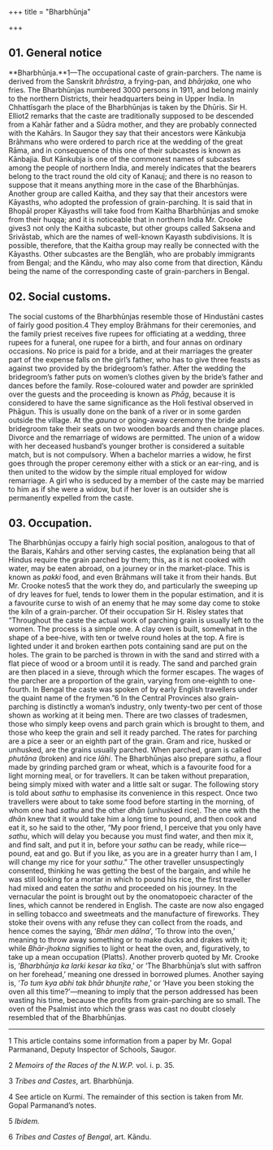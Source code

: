 +++
title = "Bharbhūnja"

+++


## 01. General notice

**Bharbhūnja.**1—The occupational caste of grain-parchers. The name is derived from the Sanskrit *bhrāstra*, a frying-pan, and *bhārjaka*, one who fries. The Bharbhūnjas numbered 3000 persons in 1911, and belong mainly to the northern Districts, their headquarters being in Upper India. In Chhattīsgarh the place of the Bharbhūnjas is taken by the Dhūris. Sir H. Elliot2 remarks that the caste are traditionally supposed to be descended from a Kahār father and a Sūdra mother, and they are probably connected with the Kahārs. In Saugor they say that their ancestors were Kānkubja Brāhmans who were ordered to parch rice at the wedding of the great Rāma, and in consequence of this one of their subcastes is known as Kānbajia. But Kānkubja is one of the commonest names of subcastes among the people of northern India, and merely indicates that the bearers belong to the tract round the old city of Kanauj; and there is no reason to suppose that it means anything more in the case of the Bharbhūnjas. Another group are called Kaitha, and they say that their ancestors were Kāyasths, who adopted the profession of grain-parching. It is said that in Bhopāl proper Kāyasths will take food from Kaitha Bharbhūnjas and smoke from their huqqa; and it is noticeable that in northern India Mr. Crooke gives3 not only the Kaitha subcaste, but other groups called Saksena and Srivāstab, which are the names of well-known Kayasth subdivisions. It is possible, therefore, that the Kaitha group may really be connected with the Kāyasths. Other subcastes are the Benglāh, who are probably immigrants from Bengal; and the Kāndu, who may also come from that direction, Kāndu being the name of the corresponding caste of grain-parchers in Bengal. 



## 02. Social customs.

The social customs of the Bharbhūnjas resemble those of Hindustāni castes of fairly good position.4 They employ Brāhmans for their ceremonies, and the family priest receives five rupees for officiating at a wedding, three rupees for a funeral, one rupee for a birth, and four annas on ordinary occasions. No price is paid for a bride, and at their marriages the greater part of the expense falls on the girl’s father, who has to give three feasts as against two provided by the bridegroom’s father. After the wedding the bridegroom’s father puts on women’s clothes given by the bride’s father and dances before the family. Rose-coloured water and powder are sprinkled over the guests and the proceeding is known as *Phāg*, because it is considered to have the same significance as the Holi festival observed in Phāgun. This is usually done on the bank of a river or in some garden outside the village. At the *gauna* or going-away ceremony the bride and bridegroom take their seats on two wooden boards and then change places. Divorce and the remarriage of widows are permitted. The union of a widow with her deceased husband’s younger brother is considered a suitable match, but is not compulsory. When a bachelor marries a widow, he first goes through the proper ceremony either with a stick or an ear-ring, and is then united to the widow by the simple ritual employed for widow remarriage. A girl who is seduced by a member of the caste may be married to him as if she were a widow, but if her lover is an outsider she is permanently expelled from the caste. 



## 03. Occupation.

The Bharbhūnjas occupy a fairly high social position, analogous to that of the Barais, Kahārs and other serving castes, the explanation being that all Hindus require the grain parched by them; this, as it is not cooked with water, may be eaten abroad, on a journey or in the market-place. This is known as *pakki* food, and even Brāhmans will take it from their hands. But Mr. Crooke notes5 that the work they do, and particularly the sweeping up of dry leaves for fuel, tends to lower them in the popular estimation, and it is a favourite curse to wish of an enemy that he may some day come to stoke the kiln of a grain-parcher. Of their occupation Sir H. Risley states that “Throughout the caste the actual work of parching grain is usually left to the women. The process is a simple one. A clay oven is built, somewhat in the shape of a bee-hive, with ten or twelve round holes at the top. A fire is lighted under it and broken earthen pots containing sand are put on the holes. The grain to be parched is thrown in with the sand and stirred with a flat piece of wood or a broom until it is ready. The sand and parched grain are then placed in a sieve, through which the former escapes. The wages of the parcher are a proportion of the grain, varying from one-eighth to one-fourth. In Bengal the caste was spoken of by early English travellers under the quaint name of the frymen.”6 In the Central Provinces also grain-parching is distinctly a woman’s industry, only twenty-two per cent of those shown as working at it being men. There are two classes of tradesmen, those who simply keep ovens and parch grain which is brought to them, and those who keep the grain and sell it ready parched. The rates for parching are a pice a seer or an eighth part of the grain. Gram and rice, husked or unhusked, are the grains usually parched. When parched, gram is called *phutāna* \(broken\) and rice *lāhi*. The Bharbhūnjas also prepare *sathu*, a flour made by grinding parched gram or wheat, which is a favourite food for a light morning meal, or for travellers. It can be taken without preparation, being simply mixed with water and a little salt or sugar. The following story is told about *sathu* to emphasise its convenience in this respect. Once two travellers were about to take some food before starting in the morning, of whom one had *sathu* and the other *dhān* \(unhusked rice\). The one with the *dhān* knew that it would take him a long time to pound, and then cook and eat it, so he said to the other, “My poor friend, I perceive that you only have *sathu*, which will delay you because you must find water, and then mix it, and find salt, and put it in, before your *sathu* can be ready, while rice—pound, eat and go. But if you like, as you are in a greater hurry than I am, I will change my rice for your *sathu*.” The other traveller unsuspectingly consented, thinking he was getting the best of the bargain, and while he was still looking for a mortar in which to pound his rice, the first traveller had mixed and eaten the *sathu* and proceeded on his journey. In the vernacular the point is brought out by the onomatopoeic character of the lines, which cannot be rendered in English. The caste are now also engaged in selling tobacco and sweetmeats and the manufacture of fireworks. They stoke their ovens with any refuse they can collect from the roads, and hence comes the saying, ‘*Bhār men dālna*’, ‘To throw into the oven,’ meaning to throw away something or to make ducks and drakes with it; while *Bhār-jhokna* signifies to light or heat the oven, and, figuratively, to take up a mean occupation \(Platts\). Another proverb quoted by Mr. Crooke is, ‘*Bharbhūnja ka larki kesar ka tīka*,’ or ‘The Bharbhūnja’s slut with saffron on her forehead,’ meaning one dressed in borrowed plumes. Another saying is, ‘*To tum kya abhi tak bhār bhunjte rahe*,’ or ‘Have you been stoking the oven all this time?’—meaning to imply that the person addressed has been wasting his time, because the profits from grain-parching are so small. The oven of the Psalmist into which the grass was cast no doubt closely resembled that of the Bharbhūnjas. 



* * *

1 This article contains some information from a paper by Mr. Gopal Parmanand, Deputy Inspector of Schools, Saugor. 

2 *Memoirs of the Races of the N.W.P.* vol. i. p. 35. 

3 *Tribes and Castes*, art. Bharbhūnja. 

4 See article on Kurmi. The remainder of this section is taken from Mr. Gopal Parmanand’s notes. 

5 *Ibidem.*

6 *Tribes and Castes of Bengal*, art. Kāndu. 




